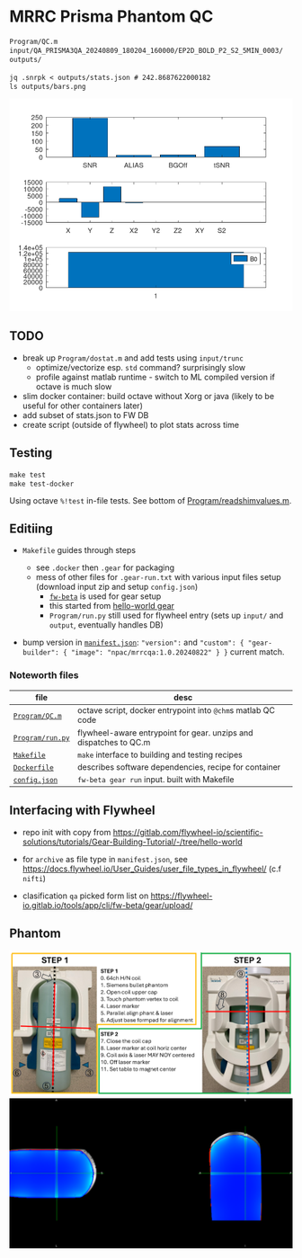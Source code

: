 # MRRC Prisma Phantom QC

```shell
Program/QC.m input/QA_PRISMA3QA_20240809_180204_160000/EP2D_BOLD_P2_S2_5MIN_0003/ outputs/

jq .snrpk < outputs/stats.json # 242.8687622000182
ls outputs/bars.png
```

![](output/bars.png)


## TODO

  * break up `Program/dostat.m` and add tests using `input/trunc`
    * optimize/vectorize esp. `std` command? surprisingly slow
    * profile against matlab runtime - switch to ML compiled version if octave is much slow
  * slim docker container: build octave without Xorg or java (likely to be useful for other containers later)
  * add subset of stats.json to FW DB
  * create script (outside of flywheel) to plot stats across time

## Testing

```
make test
make test-docker
```

Using octave `%!test` in-file tests. See bottom of [Program/readshimvalues.m](Program/readshimvalues.m).

## Editiing

 * `Makefile` guides through steps 
   * see `.docker` then `.gear` for packaging
   * mess of other files for `.gear-run.txt` with various input files setup (download input zip and setup `config.json`)
      * [`fw-beta`](https://flywheel-io.gitlab.io/tools/app/cli/fw-beta/) is used for gear setup
      * this started from [hello-world gear](https://gitlab.com/flywheel-io/scientific-solutions/tutorials/Gear-Building-Tutorial/-/tree/hello-world)
      * `Program/run.py` still used for flywheel entry (sets up `input/` and `output`, eventually handles DB)

 * bump version in [`manifest.json`](manifest.json): `"version":` and `"custom": { "gear-builder": { "image": "npac/mrrcqa:1.0.20240822" } }`  current match.


### Noteworth files

|file|desc|
|--|--|
|[`Program/QC.m`](Program/QC.m) | octave script, docker entrypoint into `@chm`s matlab QC code|
|[`Program/run.py`](Program/run.py) | flywheel-aware entrypoint for gear. unzips and dispatches to QC.m |
|[`Makefile`](Makefile) | `make` interface to building and testing recipes |
|[`Dockerfile`](Dockerfile) | describes software dependencies, recipe for container |
|[`config.json`](config.json) | `fw-beta gear run` input. built with Makefile |

## Interfacing with Flywheel
 * repo init with copy from https://gitlab.com/flywheel-io/scientific-solutions/tutorials/Gear-Building-Tutorial/-/tree/hello-world

 * for `archive` as file type in `manifest.json`, see https://docs.flywheel.io/User_Guides/user_file_types_in_flywheel/ (c.f `nifti`)
 * clasification `qa` picked form list on https://flywheel-io.gitlab.io/tools/app/cli/fw-beta/gear/upload/


## Phantom

![](docs/QAphantcoil.png)
![](docs/screenshot.png)
